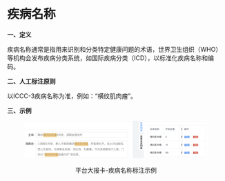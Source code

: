 # 疾病名称

**一、定义**

疾病名称通常是指用来识别和分类特定健康问题的术语，世界卫生组织（WHO）等机构会发布疾病分类系统，如国际疾病分类（ICD），以标准化疾病名称和编码。

**二、人工标注原则**

&#x20;   以ICCC-3疾病名称为准，例如：“横纹肌肉瘤”。

**三、示例**

<div align="center" data-full-width="false">

<figure><img src="../../.gitbook/assets/image.png" alt=""><figcaption><p>平台大报卡-疾病名称标注示例</p></figcaption></figure>

</div>
